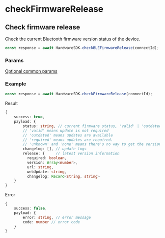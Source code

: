 # checkFirmwareRelease

## Check firmware release

Check the current Bluetooth firmware version status of the device.

```typescript
const response = await HardwareSDK.checkBLEFirmwareRelease(connectId);
```

### Params

[Optional common params](../common-params.md)

### Example

```typescript
const response = await HardwareSDK.checkFirmwareRelease(connectId);
```

Result

```typescript
{
    success: true,
    payload: {
        status: string, // current firmware status, 'valid' | 'outdated' | 'required' | 'unknown' | 'none'
        // 'valid' means update is not required
        // 'outdated' means updates are available
        // 'required' means updates are required. 
        // 'unknown' and 'none' means there's no way to get the version number
        changelog: [], // update logs
        release: {     // latest version information
          required: boolean,
          version: Array<number>,
          url: string,
          webUpdate: string,
          changelog: Record<string, string>
    }
}
```

Error

```typescript
{
    success: false,
    payload: {
        error: string, // error message
        code: number // error code
    }
}
```
